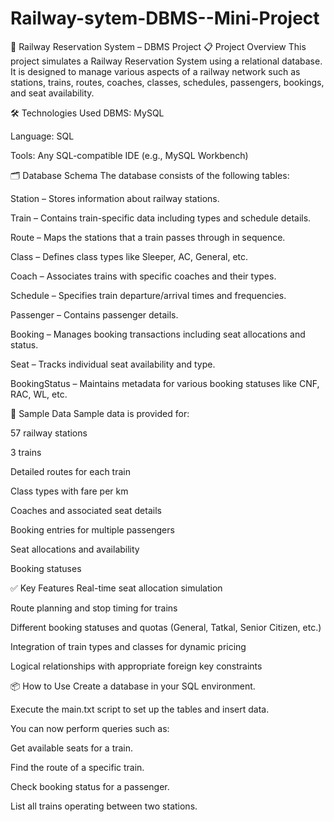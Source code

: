 # Railway-sytem-DBMS--Mini-Project

🚆 Railway Reservation System – DBMS Project
📋 Project Overview
This project simulates a Railway Reservation System using a relational database. It is designed to manage various aspects of a railway network such as stations, trains, routes, coaches, classes, schedules, passengers, bookings, and seat availability.

🛠 Technologies Used
DBMS: MySQL

Language: SQL

Tools: Any SQL-compatible IDE (e.g., MySQL Workbench)

🗂️ Database Schema
The database consists of the following tables:

Station – Stores information about railway stations.

Train – Contains train-specific data including types and schedule details.

Route – Maps the stations that a train passes through in sequence.

Class – Defines class types like Sleeper, AC, General, etc.

Coach – Associates trains with specific coaches and their types.

Schedule – Specifies train departure/arrival times and frequencies.

Passenger – Contains passenger details.

Booking – Manages booking transactions including seat allocations and status.

Seat – Tracks individual seat availability and type.

BookingStatus – Maintains metadata for various booking statuses like CNF, RAC, WL, etc.

🧪 Sample Data
Sample data is provided for:

57 railway stations

3 trains

Detailed routes for each train

Class types with fare per km

Coaches and associated seat details

Booking entries for multiple passengers

Seat allocations and availability

Booking statuses

✅ Key Features
Real-time seat allocation simulation

Route planning and stop timing for trains

Different booking statuses and quotas (General, Tatkal, Senior Citizen, etc.)

Integration of train types and classes for dynamic pricing

Logical relationships with appropriate foreign key constraints

📦 How to Use
Create a database in your SQL environment.

Execute the main.txt script to set up the tables and insert data.

You can now perform queries such as:

Get available seats for a train.

Find the route of a specific train.

Check booking status for a passenger.

List all trains operating between two stations.
